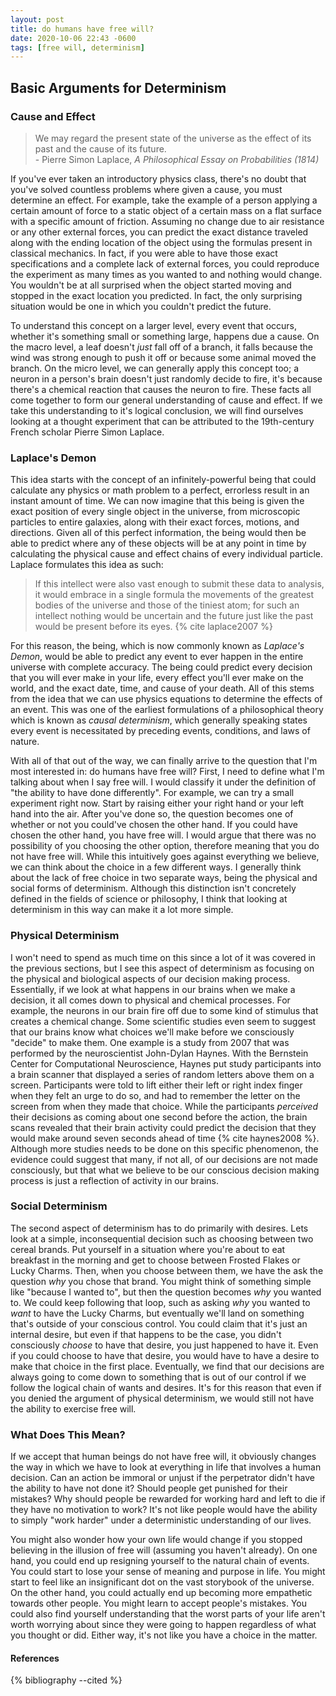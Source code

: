 ```yaml
---
layout: post
title: do humans have free will?
date: 2020-10-06 22:43 -0600
tags: [free will, determinism]
---
```

## Basic Arguments for Determinism
### Cause and Effect

> We may regard the present state of the universe as the effect of its past and the cause of its future.  
> \- Pierre Simon Laplace, *A Philosophical Essay on Probabilities (1814)*

If you've ever taken an introductory physics class, there's no doubt that you've solved countless problems where given a cause, you must determine an effect.
For example, take the example of a person applying a certain amount of force to a static object of a certain mass on a flat surface with a specific amount of friction. Assuming no change due to air resistance or any other external forces, you can predict the exact distance traveled along with the ending location of the object using the formulas present in classical mechanics.
In fact, if you were able to have those exact specifications and a complete lack of external forces, you could reproduce the experiment as many times as you wanted to and nothing would change. 
You wouldn't be at all surprised when the object started moving and stopped in the exact location you predicted. In fact, the only surprising situation would be one in which you couldn't predict the future.

To understand this concept on a larger level, every event that occurs, whether it's something small or something large, happens due a cause. 
On the macro level, a leaf doesn't *just* fall off of a branch, it falls because the wind was strong enough to push it off or because some animal moved the branch. 
On the micro level, we can generally apply this concept too; a neuron in a person's brain doesn't just randomly decide to fire, it's because there's a chemical reaction that causes the neuron to fire.
These facts all come together to form our general understanding of cause and effect. If we take this understanding to it's logical conclusion, we will find ourselves looking at a thought experiment that can be attributed to the 19th-century French scholar Pierre Simon Laplace.

### Laplace's Demon

This idea starts with the concept of an infinitely-powerful being that could calculate any physics or math problem to a perfect, errorless result in an instant amount of time. We can now imagine that this being is given the exact position of every single object in the universe, from microscopic particles to entire galaxies, along with their exact forces, motions, and directions.
Given all of this perfect information, the being would then be able to predict where any of these objects will be at any point in time by calculating the physical cause and effect chains of every individual particle.
Laplace formulates this idea as such:

> If this intellect were also vast enough to submit these data to analysis, it would embrace in a single formula the movements of the greatest bodies of the universe and those of the tiniest atom; for such an intellect nothing would be uncertain and the future just like the past would be present before its eyes. {% cite laplace2007 %}

For this reason, the being, which is now commonly known as *Laplace's Demon*, would be able to predict any event to ever happen in the entire universe with complete accuracy.
The being could predict every decision that you will ever make in your life, every effect you'll ever make on the world, and the exact date, time, and cause of your death.
All of this stems from the idea that we can use physics equations to determine the effects of an event.
This was one of the earliest formulations of a philosophical theory which is known as *causal determinism*, which generally speaking states every event is necessitated by preceding events, conditions, and laws of nature.

With all of that out of the way, we can finally arrive to the question that I'm most interested in: do humans have free will?
First, I need to define what I'm talking about when I say free will. I would classify it under the definition of "the ability to have done differently".
For example, we can try a small experiment right now. Start by raising either your right hand or your left hand into the air. After you've done so, the question becomes one of whether or not you could've chosen the other hand.
If you could have chosen the other hand, you have free will. I would argue that there was no possibility of you choosing the other option, therefore meaning that you do not have free will.
While this intuitively goes against everything we believe, we can think about the choice in a few different ways.
I generally think about the lack of free choice in two separate ways, being the physical and social forms of determinism. Although this distinction isn't concretely defined in the fields of science or philosophy, I think that looking at determinism in this way can make it a lot more simple.

### Physical Determinism
I won't need to spend as much time on this since a lot of it was covered in the previous sections, but I see this aspect of determinism as focusing on the physical and biological aspects of our decision making process.
Essentially, if we look at what happens in our brains when we make a decision, it all comes down to physical and chemical processes. For example, the neurons in our brain fire off due to some kind of stimulus that creates a chemical change.
Some scientific studies even seem to suggest that our brains know what choices we'll make before we consciously "decide" to make them.
One example is a study from 2007 that was performed by the neuroscientist John-Dylan Haynes. With the Bernstein Center for Computational Neuroscience, Haynes put study participants into a brain scanner that displayed a series of random letters above them on a screen.
Participants were told to lift either their left or right index finger when they felt an urge to do so, and had to remember the letter on the screen from when they made that choice.
While the participants *perceived* their decisions as coming about one second before the action, the brain scans revealed that their brain activity could predict the decision that they would make around seven seconds ahead of time {% cite haynes2008 %}.
Although more studies needs to be done on this specific phenomenon, the evidence could suggest that many, if not all, of our decisions are not made consciously, but that what we believe to be our conscious decision making process is just a reflection of activity in our brains.

### Social Determinism
The second aspect of determinism has to do primarily with desires.
Lets look at a simple, inconsequential decision such as choosing between two cereal brands. Put yourself in a situation where you're about to eat breakfast in the morning and get to choose between Frosted Flakes or Lucky Charms.
Then, when you choose between them, we have the ask the question *why* you chose that brand. You might think of something simple like "because I wanted to", but then the question becomes *why* you wanted to.
We could keep following that loop, such as asking *why* you wanted to *want* to have the Lucky Charms, but eventually we'll land on something that's outside of your conscious control.
You could claim that it's just an internal desire, but even if that happens to be the case, you didn't consciously *choose* to have that desire, you just happened to have it.
Even if you could choose to have that desire, you would have to have a desire to make that choice in the first place.
Eventually, we find that our decisions are always going to come down to something that is out of our control if we follow the logical chain of wants and desires. It's for this reason that even if you denied the argument of physical determinism, we would still not have the ability to exercise free will.

### What Does This Mean?
If we accept that human beings do not have free will, it obviously changes the way in which we have to look at everything in life that involves a human decision. Can an action be immoral or unjust if the perpetrator didn't have the ability to have not done it? Should people get punished for their mistakes? Why should people be rewarded for working hard and left to die if they have no motivation to work? 
It's not like people would have the ability to simply "work harder" under a deterministic understanding of our lives.

You might also wonder how your own life would change if you stopped believing in the illusion of free will (assuming you haven't already).
On one hand, you could end up resigning yourself to the natural chain of events. You could start to lose your sense of meaning and purpose in life. You might start to feel like an insignificant dot on the vast storybook of the universe.
On the other hand, you could actually end up becoming more empathetic towards other people. You might learn to accept people's mistakes.
You could also find yourself understanding that the worst parts of your life aren't worth worrying about since they were going to happen regardless of what you thought or did.
Either way, it's not like you have a choice in the matter.

#### References
{% bibliography --cited %}

